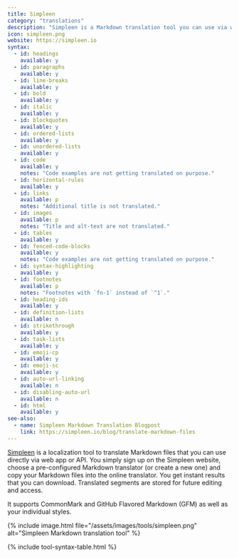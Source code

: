 ```yaml
---
title: Simpleen
category: "translations"
description: "Simpleen is a Markdown translation tool you can use via web app or API."
icon: simpleen.png
website: https://simpleen.io
syntax:
  - id: headings
    available: y
  - id: paragraphs
    available: y
  - id: line-breaks
    available: y
  - id: bold
    available: y
  - id: italic
    available: y
  - id: blockquotes
    available: y
  - id: ordered-lists
    available: y
  - id: unordered-lists
    available: y
  - id: code
    available: y
    notes: "Code examples are not getting translated on purpose."
  - id: horizontal-rules
    available: y
  - id: links
    available: p
    notes: "Additional title is not translated."
  - id: images
    available: p
    notes: "Title and alt-text are not translated."
  - id: tables
    available: y
  - id: fenced-code-blocks
    available: y
    notes: "Code examples are not getting translated on purpose."
  - id: syntax-highlighting
    available: y
  - id: footnotes
    available: p
    notes: "Footnotes with `fn-1` instead of `^1`."
  - id: heading-ids
    available: y
  - id: definition-lists
    available: n
  - id: strikethrough
    available: y
  - id: task-lists
    available: y
  - id: emoji-cp
    available: y
  - id: emoji-sc
    available: y
  - id: auto-url-linking
    available: n
  - id: disabling-auto-url
    available: n
  - id: html
    available: y
see-also:
  - name: Simpleen Markdown Translation Blogpost
    link: https://simpleen.io/blog/translate-markdown-files
---
```


[Simpleen](https://simpleen.io) is a localization tool to translate Markdown files that you can use directly via web app or API. You simply sign up on the Simpleen website, choose a pre-configured Markdown translator (or create a new one) and copy your Markdown files into the online translator. You get instant results that you can download. Translated segments are stored for future editing and access.

It supports CommonMark and GitHub Flavored Markdown (GFM) as well as your individual styles.

{% include image.html file="/assets/images/tools/simpleen.png" alt="Simpleen Markdown translation tool" %}

{% include tool-syntax-table.html %}
